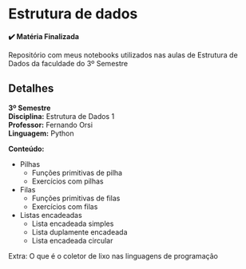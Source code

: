 # Estrutura de dados
**:heavy_check_mark: Matéria Finalizada** <br>

Repositório com meus notebooks utilizados nas aulas de Estrutura de Dados da faculdade do 3º Semestre <br>

## Detalhes

**3º Semestre** <br>
**Disciplina:** Estrutura de Dados 1 <br>
**Professor:** Fernando Orsi <br>
**Linguagem:** Python

**Conteúdo:**
- Pilhas
  - Funções primitivas de pilha
  - Exercícios com pilhas
- Filas
  - Funções primitivas de filas
  - Exercícios com filas
- Listas encadeadas
  - Lista encadeada simples
  - Lista duplamente encadeada
  - Lista encadeada circular

Extra: O que é o coletor de lixo nas linguagens de programação
